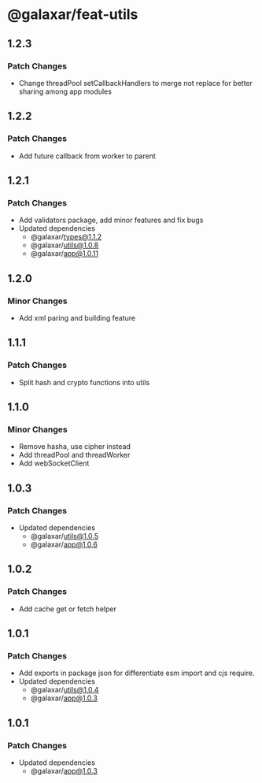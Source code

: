 # @galaxar/feat-utils

## 1.2.3

### Patch Changes

-   Change threadPool setCallbackHandlers to merge not replace for better sharing among app modules

## 1.2.2

### Patch Changes

-   Add future callback from worker to parent

## 1.2.1

### Patch Changes

-   Add validators package, add minor features and fix bugs
-   Updated dependencies
    -   @galaxar/types@1.1.2
    -   @galaxar/utils@1.0.8
    -   @galaxar/app@1.0.11

## 1.2.0

### Minor Changes

-   Add xml paring and building feature

## 1.1.1

### Patch Changes

-   Split hash and crypto functions into utils

## 1.1.0

### Minor Changes

-   Remove hasha, use cipher instead
-   Add threadPool and threadWorker
-   Add webSocketClient

## 1.0.3

### Patch Changes

-   Updated dependencies
    -   @galaxar/utils@1.0.5
    -   @galaxar/app@1.0.6

## 1.0.2

### Patch Changes

-   Add cache get or fetch helper

## 1.0.1

### Patch Changes

-   Add exports in package json for differentiate esm import and cjs require.
-   Updated dependencies
    -   @galaxar/utils@1.0.4
    -   @galaxar/app@1.0.3

## 1.0.1

### Patch Changes

-   Updated dependencies
    -   @galaxar/app@1.0.3
